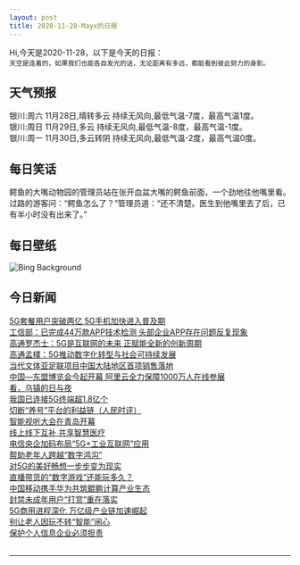 ```yaml
---
layout: post
title: 2020-11-28-Mayx的日报
---
```


Hi,今天是2020-11-28，以下是今天的日报：<br><small>
天空是连着的，如果我们也能各自发光的话，无论距离有多远，都能看到彼此努力的身影。</small><!--more-->
## 天气预报
银川:周六 11月28日,晴转多云 持续无风向,最低气温-7度，最高气温1度。<br>银川:周日 11月29日,多云 持续无风向,最低气温-8度，最高气温-1度。<br>银川:周一 11月30日,多云转阴 持续无风向,最低气温-2度，最高气温0度。
## 每日笑话
鳄鱼的大嘴动物园的管理员站在张开血盆大嘴的鳄鱼前面，一个劲地往他嘴里看。 过路的游客问：“鳄鱼怎么了？”管理员道：“还不清楚。医生到他嘴里去了后，已有半小时没有出来了。”
## 每日壁纸
![Bing Background](https://cn.bing.com/th?id=OHR.KayakGreenFriday_EN-US8700234828_1920x1080.jpg&rf=LaDigue_1920x1080.jpg&pid=hp "Kayaking in Glacier National Park, Montana (© Makayla Crist/Cavan)")
## 今日新闻

[5G套餐用户突破两亿 5G手机加快进入普及期](http://it.people.com.cn/n1/2020/1128/c1009-31947908.html)   
[工信部：已完成44万款APP技术检测 头部企业APP存在问题反复现象](http://it.people.com.cn/n1/2020/1127/c1009-31947757.html)   
[高通罗杰士：5G是互联网的未来 正赋能全新的创新周期](http://it.people.com.cn/n1/2020/1127/c1009-31947754.html)   
[高通孟樸：5G推动数字化转型与社会可持续发展](http://it.people.com.cn/n1/2020/1127/c1009-31947755.html)   
[当代文体亚足联项目中国大陆地区首项销售落地](http://it.people.com.cn/n1/2020/1127/c1009-31947719.html)   
[中国—东盟博览会今起开幕 阿里云全力保障1000万人在线参展](http://it.people.com.cn/n1/2020/1127/c1009-31947530.html)   
[看，乌镇的日与夜](http://it.people.com.cn/n1/2020/1127/c1009-31946928.html)   
[我国已连接5G终端超1.8亿个](http://it.people.com.cn/n1/2020/1127/c1009-31946866.html)   
[切断“养号”平台的利益链（人民时评）](http://it.people.com.cn/n1/2020/1127/c1009-31946876.html)   
[智能视听大会在青岛开幕](http://it.people.com.cn/n1/2020/1127/c1009-31946867.html)   
[线上线下互补 共享智慧医疗](http://it.people.com.cn/n1/2020/1127/c1009-31946877.html)   
[电信央企加码布局“5G+工业互联网”应用](http://it.people.com.cn/n1/2020/1127/c1009-31946653.html)   
[帮助老年人跨越“数字鸿沟”](http://it.people.com.cn/n1/2020/1127/c1009-31946531.html)   
[对5G的美好畅想一步步变为现实](http://it.people.com.cn/n1/2020/1127/c1009-31946452.html)   
[直播带货的“数字游戏”还能玩多久？](http://it.people.com.cn/n1/2020/1127/c1009-31946625.html)   
[中国移动携手华为共筑鲲鹏计算产业生态](http://it.people.com.cn/n1/2020/1127/c1009-31946630.html)   
[封禁未成年用户“打赏”重在落实](http://it.people.com.cn/n1/2020/1127/c1009-31946520.html)   
[5G商用进程深化 万亿级产业链加速崛起](http://it.people.com.cn/n1/2020/1127/c1009-31946664.html)   
[别让老人因玩不转“智能”闹心](http://it.people.com.cn/n1/2020/1127/c1009-31946499.html)   
[保护个人信息企业必须担责](http://it.people.com.cn/n1/2020/1127/c1009-31946522.html)   
<br />

***

<small></small>
